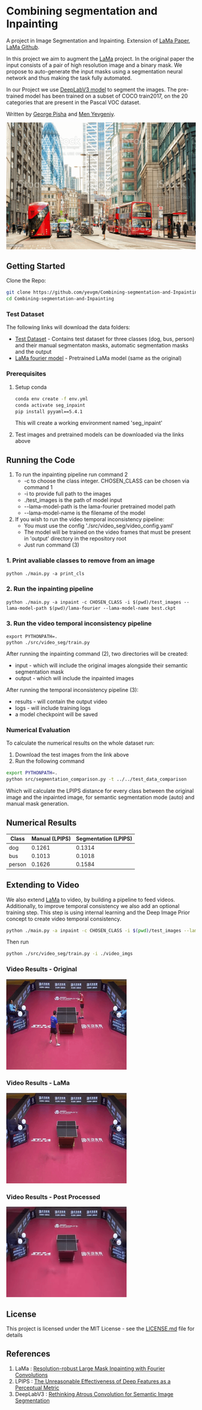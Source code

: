 # Combining segmentation and Inpainting

A project in Image Segmentation and Inpainting.
Extension of [LaMa Paper](https://arxiv.org/pdf/2109.07161.pdf), [LaMa Github](https://github.com/saic-mdal/lama).


In this project we aim to augment the [LaMa](https://arxiv.org/pdf/2109.07161.pdf) project. In the original paper the input consists of a pair of high resolution image and a binary mask. We propose to auto-generate the input masks using a segmentation neural network and thus making the task fully automated.

In our Project we use [DeepLabV3 model](https://pytorch.org/hub/pytorch_vision_deeplabv3_resnet101/) to segment the images. The pre-trained model has been trained on a subset of COCO train2017, on the 20 categories that are present in the Pascal VOC dataset.

Written by [George Pisha](https://github.com/geopi1) and [Men Yevgeniy](https://github.com/yevgm).

![Default](./examples/example.gif)
## Getting Started

Clone the Repo:  
```bash
git clone https://github.com/yevgm/Combining-segmentation-and-Inpainting
cd Combining-segmentation-and-Inpainting
```

### Test Dataset

The following links will download the data folders:
* [Test Dataset](https://technionmail-my.sharepoint.com/:f:/g/personal/yevgenimen_campus_technion_ac_il/EgcLsH8iZFZMpYWK3NuHdboB0ozBGOxYRrjRbgaljAfeng?e=E9clb7) - Contains test dataset for three classes (dog, bus, person) and their manual segmentaton masks, automatic segmentation masks and the output
* [LaMa fourier model](https://technionmail-my.sharepoint.com/:f:/r/personal/yevgenimen_campus_technion_ac_il/Documents/lama-fourier?csf=1&web=1&e=Y5RFtg) - Pretrained LaMa model (same as the original)

### Prerequisites

1. Setup conda 
    ```bash
    conda env create -f env.yml
    conda activate seg_inpaint
    pip install pyyaml==5.4.1
    ```
    This will create a working environment named 'seg_inpaint'

2. Test images and pretrained models can be downloaded via the links above

## Running the Code
1. To run the inpainting pipeline run command 2
     * -c to choose the class integer. CHOSEN_CLASS can be chosen via command 1
     * -i to provide full path to the images
     * ./test_images is the path of model input
     * --lama-model-path is the lama-fourier pretrained model path
     * --lama-model-name is the filename of the model
2. If you wish to run the video temporal inconsistency pipeline:
    * You must use the config './src/video_seg/video_config.yaml'
    * The model will be trained on the video frames that must be present in 'output' directory in the repository root
    * Just run command (3)

### 1. Print avaliable classes to remove from an image
  ```
  python ./main.py -a print_cls
  ```
### 2. Run the inpainting pipeline
  ```
  python ./main.py -a inpaint -c CHOSEN_CLASS -i $(pwd)/test_images --lama-model-path $(pwd)/lama-fourier --lama-model-name best.ckpt
  ```
### 3. Run the video temporal inconsistency pipeline
  ```
  export PYTHONPATH=.
  python ./src/video_seg/train.py
  ```
  
After running the inpainting command (2), two directories will be created:
* input - which will include the original images alongside their semantic segmentation mask
* output - which will include the inpainted images

After running the temporal inconsistency pipeline (3):
* results - will contain the output video
* logs - will include training logs
* a model checkpoint will be saved


### Numerical Evaluation
To calculate the numerical results on the whole dataset run:
1. Download the test images from the link above
2. Run the following command
```bash
export PYTHONPATH=.
python src/segmentation_comparison.py -t ../../test_data_comparison
```
Which will calculate the LPIPS distance for every class between the original image and the inpainted image, for semantic segmentation mode (auto) and manual mask generation.

## Numerical Results
| Class        | Manual (LPIPS)        | Segmentation (LPIPS) |
| ------------- | -------------- | -------------------- | 
| dog          | 0.1261      | 0.1314     |
| bus          | 0.1013      | 0.1018     |
| person          | 0.1626      | 0.1584     |


## Extending to Video
We also extend [LaMa](https://github.com/saic-mdal/lama) to video, by building a pipeline to feed videos.
Additionally, to improve temporal consistency we also add an optional training step.
This step is using internal learning and the Deep Image Prior concept to create video temporal consistency.
```bash
python ./main.py -a inpaint -c CHOSEN_CLASS -i $(pwd)/test_images --lama-model-path $(pwd)/lama-fourier --lama-model-name best.ckpt
```

Then run
```bash
python ./src/video_seg/train.py -i ./video_imgs 
```

### Video Results - Original
![Original](./results/input_vid.gif)
### Video Results - LaMa
![LaMa](./results/processed_vid.gif)
### Video Results - Post Processed
![Ours](./results/EVAL.gif)  

## License

This project is licensed under the MIT License - see the [LICENSE.md](LICENSE.md) file for details

## References
1. LaMa : [Resolution-robust Large Mask Inpainting with Fourier Convolutions](https://arxiv.org/pdf/2109.07161.pdf) 
2. LPIPS : [The Unreasonable Effectiveness of Deep Features as a Perceptual Metric](https://arxiv.org/pdf/1801.03924.pdf)
3. DeepLabV3 : [Rethinking Atrous Convolution for Semantic Image Segmentation](https://arxiv.org/pdf/1706.05587.pdf)
